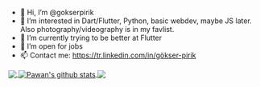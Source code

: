 - 👋 Hi, I’m @gokserpirik
- 👀 I’m interested in Dart/Flutter, Python, basic webdev, maybe JS later. Also photography/videography is in my favlist.
- 🌱 I’m currently trying to be better at Flutter 
- 💞️ I’m open for jobs
- 📫 Contact me: https://tr.linkedin.com/in/gökser-pirik

<a href="https://github.com/gokserpirik">
  <img align="center" src="https://github-readme-stats.vercel.app/api/top-langs/?username=gokserpirik&theme=light&hide_langs_below=1" />
</a>
<a href="https://github.com/gokserpirik">
 <img align="center" src="https://github-readme-stats.vercel.app/api?username=gokserpirik&show_icons=true&theme=light&line_height=27" alt="Pawan's github stats"/>
</a>
<a href="https://github.com/gokserpirik/twitter_ui_flutter">
  <img align="center" src="https://github-readme-stats.vercel.app/api/pin/?username=gokserpirik&repo=FlutterExampleApps&theme=dark" />



<!---
gokserpirik/gokserpirik is a ✨ special ✨ repository because its `README.md` (this file) appears on your GitHub profile.
You can click the Preview link to take a look at your changes.
--->

